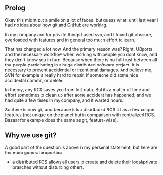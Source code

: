 ## Prolog
Okay this might put a smile on a lot of faces, but guess what, until last year I had no idea about how git and GitHub are working.

In my company and for private things I used svn, and I found git obscure, overloaded with features and in general too much effort to learn.

That has changed a lot now. And the primary reason was? Right, UBports and the necessary workflow when working with people you dont know, and they don´t know you in turn. Because when there is no full trust between all the people participating in a huge distributed software project, it is necessary to prevent accidential or intentional damages. And believe me, SVN for example is really hard to repair, if someone did some nice accidental commit, or delete.

In theory, any RCS saves you from lost data. But its a matter of time and effort sometimes to clean up after aome accident has happened, and we had quite a few times in my company, and it wasted hours.

So there is now git, and because it is a distributed RCS it has a few unique features (not unique on the planet but in comparison with centralized RCS. Bazaar for example does the same as git, feature-wise).

## Why we use git?
A good part of the question is above in my personal statement, but here are the more general properties:

* a distributed RCS allows all users to create and delete their local/private branches without disturbing others.